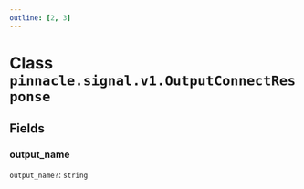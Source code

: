 ```yaml
---
outline: [2, 3]
---
```


# Class `pinnacle.signal.v1.OutputConnectResponse`




## Fields

### output_name <Badge type="danger" text="nullable" />

`output_name?`: <code>string</code>




